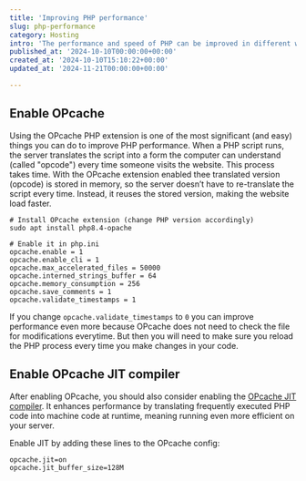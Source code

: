 ```yaml
---
title: 'Improving PHP performance'
slug: php-performance
category: Hosting
intro: 'The performance and speed of PHP can be improved in different ways. Find out the multiple pathways to better performance.'
published_at: '2024-10-10T00:00:00+00:00'
created_at: '2024-10-10T15:10:22+00:00'
updated_at: '2024-11-21T00:00:00+00:00'

---
```

## Enable OPcache

Using the OPcache PHP extension is one of the most significant (and easy) things you can do to improve PHP performance. When a PHP script runs, the server translates the script into a form the computer can understand (called "opcode") every time someone visits the website. This process takes time. With the OPcache extension enabled thee translated version (opcode) is stored in memory, so the server doesn’t have to re-translate the script every time. Instead, it reuses the stored version, making the website load faster.

```
# Install OPcache extension (change PHP version accordingly)
sudo apt install php8.4-opache

# Enable it in php.ini
opcache.enable = 1
opcache.enable_cli = 1
opcache.max_accelerated_files = 50000
opcache.interned_strings_buffer = 64
opcache.memory_consumption = 256
opcache.save_comments = 1
opcache.validate_timestamps = 1
```

If you change `opcache.validate_timestamps` to `0` you can improve performance even more because OPcache does not need to check the file for modifications everytime. But then you will need to make sure you reload the PHP process every time you make changes in your code.

## Enable OPcache JIT compiler

After enabling OPcache, you should also consider enabling the [OPcache JIT compiler](/php-8-opcache-jit). It enhances performance by translating frequently executed PHP code into machine code at runtime, meaning running even more efficient on your server.

Enable JIT by adding these lines to the OPcache config:

```
opcache.jit=on
opcache.jit_buffer_size=128M
```